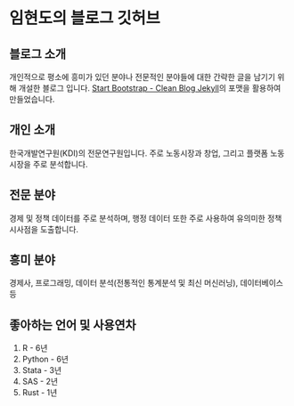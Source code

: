 # 임현도의 블로그 깃허브

## 블로그 소개
개인적으로 평소에 흥미가 있던 분야나 전문적인 분야들에 대한 간략한 글을 남기기 위해 개설한 블로그 입니다. [Start Bootstrap - Clean Blog Jekyll](https://startbootstrap.com/themes/clean-blog-jekyll/)의 포맷을 활용하여 만들었습니다.

## 개인 소개
한국개발연구원(KDI)의 전문연구원입니다. 주로 노동시장과 창업, 그리고 플랫폼 노동시장을 주로 분석합니다.

## 전문 분야
경제 및 정책 데이터를 주로 분석하며, 행정 데이터 또한 주로 사용하여 유의미한 정책 시사점을 도출합니다.

## 흥미 분야
경제사, 프로그래밍, 데이터 분석(전통적인 통계분석 및 최신 머신러닝), 데이터베이스 등

## 좋아하는 언어 및 사용연차
1. R - 6년
2. Python - 6년
3. Stata - 3년
4. SAS - 2년
5. Rust - 1년
